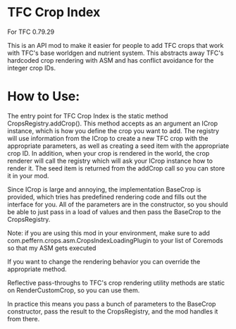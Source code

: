 TFC Crop Index
================

For TFC 0.79.29

This is an API mod to make it easier for people to add TFC crops that work with TFC's base worldgen and nutrient system.  This abstracts away TFC's hardcoded crop rendering with ASM and has conflict avoidance for the integer crop IDs. 

How to Use:
=============
The entry point for TFC Crop Index is the static method CropsRegistry.addCrop(). This method accepts as an argument an ICrop instance, which is how you define the crop you want to add. The registry will use information from the ICrop to create a new TFC crop with the appropriate parameters, as well as creating a seed item with the appropriate crop ID. In addition, when your crop is rendered in the world, the crop renderer will call the registry which will ask your ICrop instance how to render it. The seed item is returned from the addCrop call so you can store it in your mod.

Since ICrop is large and annoying, the implementation BaseCrop is provided, which tries has predefined rendering code and fills out the interface for you. All of the parameters are in the constructor, so you should be able to just pass in a load of values and then pass the BaseCrop to the CropsRegistry.

Note: if you are using this mod in your environment, make sure to add com.peffern.crops.asm.CropsIndexLoadingPlugin to your list of Coremods so that my ASM gets executed

If you want to change the rendering behavior you can override the appropriate method.

Reflective pass-throughs to TFC's crop rendering utility methods are static on RenderCustomCrop, so you can use them.

In practice this means you pass a bunch of parameters to the BaseCrop constructor, pass the result to the CropsRegistry, and the mod handles it from there.